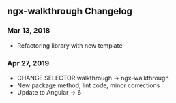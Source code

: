 ## ngx-walkthrough Changelog

<a name="Mar 13, 2018"></a>
### Mar 13, 2018
* Refactoring library with new template 

<a name="Apr 27, 2019"></a>
### Apr 27, 2019
* CHANGE SELECTOR walkthrough -> ngx-walkthrough
* New package method, lint code, minor corrections
* Update to Angular -> 6
